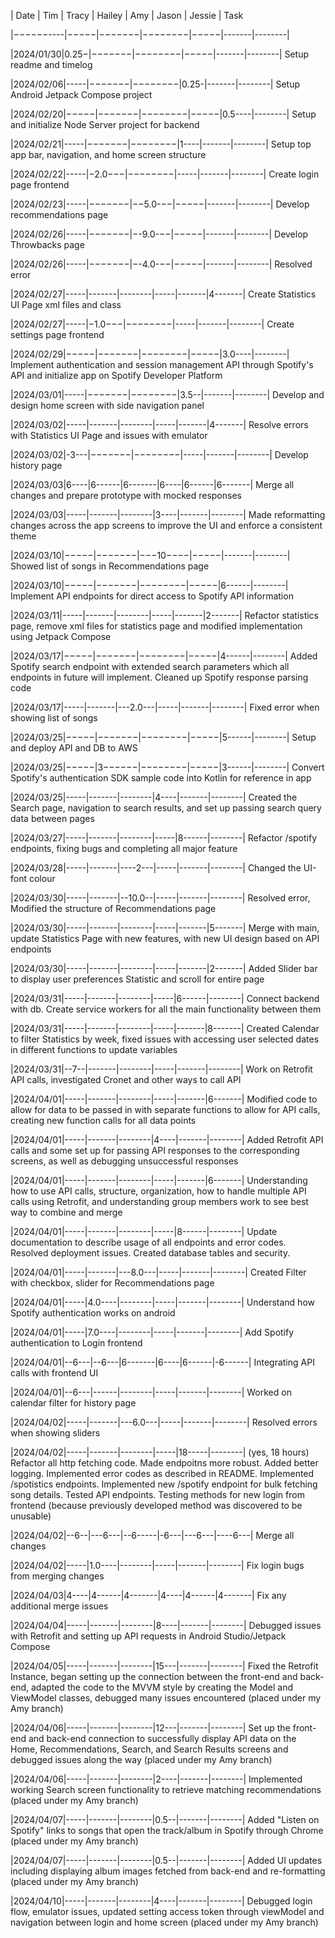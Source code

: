 | Date     | Tim | Tracy | Hailey | Amy | Jason | Jessie | Task

|−−−−−−----|−−−−−|−−−−−−−|−−−−−−−−|−−−−−|-------|--------|

|2024/01/30|0.25−|−−−−−−−|−−−−−−−−|−−−−−|-------|--------| Setup readme and timelog

|2024/02/06|-----|−−−−−−−|−−−−−−−−|0.25-|-------|--------| Setup Android Jetpack Compose project

|2024/02/20|−−−−−|−−−−−−−|−−−−−−−−|−−−−−|0.5----|--------| Setup and initialize Node Server project for backend

|2024/02/21|-----|−−−−−−−|−−−−−−−−|1----|-------|--------| Setup top app bar, navigation, and home screen structure

|2024/02/22|-----|−2.0−−−|−−−−−−−−|-----|-------|--------| Create login page frontend

|2024/02/23|-----|−−−−−−−|−−5.0-−−|−−−−−|-------|--------| Develop recommendations page

|2024/02/26|-----|−−−−−−−|−-9.0-−−|−−−−−|-------|--------| Develop Throwbacks page

|2024/02/26|-----|−−−−−−−|−-4.0-−−|−−−−−|-------|--------| Resolved error

|2024/02/27|-----|-------|--------|-----|-------|4-------| Create Statistics UI Page xml files and class

|2024/02/27|-----|−1.0−−−|−−−−−−−−|-----|-------|--------| Create settings page frontend

|2024/02/29|−−−−−|−−−−−−−|−−−−−−−−|−−−−−|3.0----|--------| Implement authentication and session management API through Spotify's API and initialize app on Spotify Developer Platform

|2024/03/01|-----|−−−−−−−|−−−−−−−−|3.5--|-------|--------| Develop and design home screen with side navigation panel

|2024/03/02|-----|-------|--------|-----|-------|4-------| Resolve errors with Statistics UI Page and issues with emulator 

|2024/03/02|-3---|−−−−−−−|−−−−−−−−|-----|-------|--------| Develop history page

|2024/03/03|6----|6------|6-------|6----|6------|6-------| Merge all changes and prepare prototype with mocked responses

|2024/03/03|-----|-------|--------|3----|-------|--------| Made reformatting changes across the app screens to improve the UI and enforce a consistent theme

|2024/03/10|−−−−−|−−−−−−−|−−−10−−−−|−−−−−|-------|--------| Showed list of songs in Recommendations page

|2024/03/10|−−−−−|−−−−−−−|−−−−−−−−|−−−−−|6------|--------| Implement API endpoints for direct access to Spotify API information

|2024/03/11|-----|-------|--------|-----|-------|2-------| Refactor statistics page, remove xml files for statistics page and modified implementation using Jetpack Compose

|2024/03/17|−−−−−|−−−−−−−|−−−−−−−−|−−−−−|4------|--------| Added Spotify search endpoint with extended search parameters which all endpoints in future will implement. Cleaned up Spotify response parsing code

|2024/03/17|-----|-------|---2.0---|-----|-------|--------| Fixed error when showing list of songs 

|2024/03/25|−−−−−|−−−−−−−|−−−−−−−−|−−−−−|5------|--------| Setup and deploy API and DB to AWS

|2024/03/25|−−−−−|3−−−−−−|−−−−−−−−|−−−−−|3------|--------| Convert Spotify's authentication SDK sample code into Kotlin for reference in app

|2024/03/25|-----|-------|--------|4----|-------|--------| Created the Search page, navigation to search results, and set up passing search query data between pages

|2024/03/27|-----|-------|--------|-----|8------|--------| Refactor /spotify endpoints, fixing bugs and completing all major feature

|2024/03/28|-----|-------|----2---|-----|-------|--------| Changed the UI-font colour

|2024/03/30|-----|-------|--10.0--|-----|-------|--------| Resolved error, Modified the structure of Recommendations page

|2024/03/30|-----|-------|--------|-----|-------|5-------| Merge with main, update Statistics Page with new features, with new UI design based on API endpoints

|2024/03/30|-----|-------|--------|-----|-------|2-------| Added Slider bar to display user preferences Statistic and scroll for entire page

|2024/03/31|-----|-------|--------|-----|6------|--------| Connect backend with db. Create service workers for all the main functionality between them

|2024/03/31|-----|-------|--------|-----|-------|8-------| Created Calendar to filter Statistics by week, fixed issues with accessing user selected dates in different functions to update variables

|2024/03/31|--7--|-------|--------|-----|-------|--------| Work on Retrofit API calls, investigated Cronet and other ways to call API

|2024/04/01|-----|-------|--------|-----|-------|6-------| Modified code to allow for data to be passed in with separate functions to allow for API calls, creating new function calls for all data points

|2024/04/01|-----|-------|--------|4----|-------|--------| Added Retrofit API calls and some set up for passing API responses to the corresponding screens, as well as debugging unsuccessful responses

|2024/04/01|-----|-------|--------|-----|-------|6-------| Understanding how to use API calls, structure, organization, how to handle multiple API calls using Retrofit, and understanding group members work to see best way to combine and merge

|2024/04/01|-----|-------|--------|-----|8------|--------| Update documentation to describe usage of all endpoints and error codes. Resolved deployment issues. Created database tables and security.

|2024/04/01|-----|-------|---8.0---|-----|-------|--------| Created Filter with checkbox, slider for Recommendations page

|2024/04/01|-----|4.0----|--------|-----|-------|--------| Understand how Spotify authentication works on android

|2024/04/01|-----|7.0----|--------|-----|-------|--------| Add Spotify authentication to Login frontend

|2024/04/01|--6---|--6---|6-------|6----|6------|-6------| Integrating API calls with frontend UI

|2024/04/01|--6---|------|--------|-----|-------|--------| Worked on calendar filter for history page

|2024/04/02|-----|-------|---6.0---|-----|-------|--------| Resolved errors when showing sliders 

|2024/04/02|-----|-------|--------|-----|18-----|--------| (yes, 18 hours) Refactor all http fetching code. Made endpoitns more robust. Added better logging. Implemented error codes as described in README. Implemented /spotistics endpoints. Implemented new /spotify endpoint for bulk fetching song details. Tested API endpoints. Testing methods for new login from frontend (because previously developed method was discovered to be unusable)

|2024/04/02|--6--|---6---|--6-----|-6---|---6---|----6---| Merge all changes

|2024/04/02|-----|1.0----|--------|-----|-------|--------| Fix login bugs from merging changes

|2024/04/03|4----|4------|4-------|4----|4------|4-------| Fix any additional merge issues

|2024/04/04|-----|-------|--------|8----|-------|--------| Debugged issues with Retrofit and setting up API requests in Android Studio/Jetpack Compose

|2024/04/05|-----|-------|--------|15---|-------|--------| Fixed the Retrofit Instance, began setting up the connection between the front-end and back-end, adapted the code to the MVVM style by creating the Model and ViewModel classes, debugged many issues encountered (placed under my Amy branch)

|2024/04/06|-----|-------|--------|12---|-------|--------| Set up the front-end and back-end connection to successfully display API data on the Home, Recommendations, Search, and Search Results screens and debugged issues along the way (placed under my Amy branch)

|2024/04/06|-----|-------|--------|2----|-------|--------| Implemented working Search screen functionality to retrieve matching recommendations (placed under my Amy branch)

|2024/04/07|-----|-------|--------|0.5--|-------|--------| Added "Listen on Spotify" links to songs that open the track/album in Spotify through Chrome (placed under my Amy branch)

|2024/04/07|-----|-------|--------|0.5--|-------|--------| Added UI updates including displaying album images fetched from back-end and re-formatting (placed under my Amy branch)

|2024/04/10|-----|-------|--------|4----|-------|--------| Debugged login flow, emulator issues, updated setting access token through viewModel and navigation between login and home screen (placed under my Amy branch)
